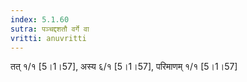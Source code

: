 ```yaml
---
index: 5.1.60
sutra: पञ्चद्दशतौ वर्गे वा
vritti: anuvritti
---
```


 तत् १/१  [5।1।57], अस्य  ६/१ [5।1।57], परिमाणम्  १/१ [5।1।57]